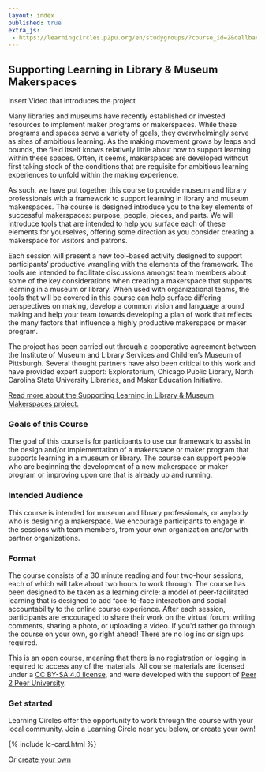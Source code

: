 ```yaml
---
layout: index
published: true
extra_js:
 - https://learningcircles.p2pu.org/en/studygroups/?course_id=2&callback=renderCircles
---
```


## Supporting Learning in Library & Museum Makerspaces
Insert Video that introduces the project

Many libraries and museums have recently established or invested resources to implement maker programs or makerspaces. While these programs and spaces serve a variety of goals, they overwhelmingly serve as sites of ambitious learning. As the making movement grows by leaps and bounds, the field itself knows relatively little about how to support learning within these spaces. Often, it seems, makerspaces are developed without first taking stock of the conditions that are requisite for ambitious learning experiences to unfold within the making experience.   

As such, we have put together this course to provide museum and library professionals with a framework to support learning in library and museum makerspaces. The course is designed introduce you to the key elements of successful makerspaces: purpose, people, pieces, and parts. We will introduce tools that are intended to help you surface each of these elements for yourselves, offering some direction as you consider creating a makerspace for visitors and patrons.

Each session will present a new tool-based activity designed to support participants’ productive wrangling with the elements of the framework.  The tools are intended to facilitate discussions amongst team members about some of the key considerations when creating a makerspace that supports learning in a museum or library. When used with organizational teams, the tools that will be covered in this course can help surface differing perspectives on making, develop a common vision and language around making and help your team towards developing a plan of work that reflects the many factors that influence a highly productive makerspace or maker program.  

The project has been carried out through a cooperative agreement between the Institute of Museum and Library Services and Children’s Museum of Pittsburgh. Several thought partners have also been critical to this work and have provided expert support: Exploratorium, Chicago Public Library, North Carolina State University Libraries, and Maker Education Initiative.

[Read more about the Supporting Learning in Library & Museum Makerspaces project.](https://makingandlearning.squarespace.com/)

### Goals of this Course 
The goal of this course is for participants to use our framework to assist in the design and/or implementation of a makerspace or maker program that supports learning in a museum or library. The course can support people who are beginning the development of a new makerspace or maker program or improving upon one that is already up and running. 

### Intended Audience
This course is intended for museum and library professionals, or anybody who is designing a makerspace. We encourage participants to engage in the sessions with team members, from your own organization and/or with partner organizations. 

### Format
The course consists of a 30 minute reading and four two-hour sessions, each of which will take about two hours to work through. The course has been designed to be taken as a learning circle: a model of peer-facilitated learning that is designed to add face-to-face interaction and social accountability to the online course experience. After each session, participants are encouraged to share their work on the virtual forum: writing comments, sharing a photo, or uploading a video. If you'd rather go through the course on your own, go right ahead! There are no log ins or sign ups required.

This is an open course, meaning that there is no registration or logging in required to access any  of the materials. All course materials are licensed under a [CC BY-SA 4.0 license](https://creativecommons.org/licenses/by-sa/4.0/), and were developed with the support of [Peer 2 Peer University](https://www.p2pu.org/).

### Get started
Learning Circles offer the opportunity to work through the course with your local community. Join a Learning Circle near you below, or create your own!

<div id="lc-container" class="row">
<div class="col-md-4">{% include lc-card.html %}</div>
</div>

Or <a href="https://learningcircles.p2pu.org/" class="btn btn-primary">create your own</a>

<script type="text/javascript">
    function renderCircle(circle, template) {
        var html = template.clone();
        html.find('.d-course_title').text(circle.course_title);
        html.find('.d-facilitator').text(circle.facilitator);
        html.find('.d-venue').text(circle.venue);
        html.find('.d-venue_address').text(circle.venue_address);
        html.find('.d-day').text(circle.day + 's');
        html.find('.d-start_date').text(circle.start_date);
        html.find('.d-meeting_time').text(circle.meeting_time); // format time here
        html.find('.d-time_zone').text(circle.time_zone);
        html.find('.d-end_time').text(circle.end_time);
        html.find('.d-weeks').text(circle.weeks);
        html.find('.d-url').attr('href', circle.url);
        if (circle.image_url.length > 0){
            html.find('.d-image_url').attr('src', circle.image_url);
        }
        return html;
    }

    function renderCircles(circles){
        var container = $('#lc-container');
        var template = $(container.children()[0]).clone();
        container.children().remove();
        for (var i = 0; i< circles.length; ++i){
            var lcHtml = renderCircle(circles[i], template);
            container.append(lcHtml);
        }
    }
</script>
